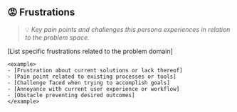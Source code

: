 ## 😡 Frustrations
> 💡 *Key pain points and challenges this persona experiences in relation to the problem space.*

[List specific frustrations related to the problem domain]

```
<example>
- [Frustration about current solutions or lack thereof]
- [Pain point related to existing processes or tools]
- [Challenge faced when trying to accomplish goals]
- [Annoyance with current user experience or workflow]
- [Obstacle preventing desired outcomes]
</example>
```